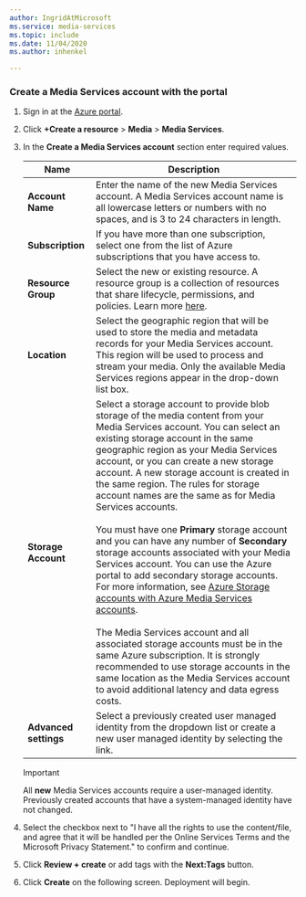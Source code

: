 ```yaml
---
author: IngridAtMicrosoft
ms.service: media-services
ms.topic: include
ms.date: 11/04/2020
ms.author: inhenkel

---
```


<!-- Use the portal to create a media services account. -->

### Create a Media Services account with the portal

1. Sign in at the [Azure portal](https://portal.azure.com/).
1. Click **+Create a resource** > **Media** > **Media Services**.
1. In the **Create a Media Services account** section enter required values.

    | Name | Description |
    | ---|---|
    |**Account Name**|Enter the name of the new Media Services account. A Media Services account name is all lowercase letters or numbers with no spaces, and is 3 to 24 characters in length.|
    |**Subscription**|If you have more than one subscription, select one from the list of Azure subscriptions that you have access to.|
    |**Resource Group**|Select the new or existing resource. A resource group is a collection of resources that share lifecycle, permissions, and policies. Learn more [here](/azure/azure-resource-manager/management/overview#resource-groups).|
    |**Location**|Select the geographic region that will be used to store the media and metadata records for your Media Services account. This  region will be used to process and stream your media. Only the available Media Services regions appear in the drop-down list box. |
    |**Storage Account**|Select a storage account to provide blob storage of the media content from your Media Services account. You can select an existing storage account in the same geographic region as your Media Services account, or you can create a new storage account. A new storage account is created in the same region. The rules for storage account names are the same as for Media Services accounts.<br/><br/>You must have one **Primary** storage account and you can have any number of **Secondary** storage accounts associated with your Media Services account. You can use the Azure portal to add secondary storage accounts. For more information, see [Azure Storage accounts with Azure Media Services accounts](../storage-account-concept.md).<br/><br/>The Media Services account and all associated storage accounts must be in the same Azure subscription. It is strongly recommended to use storage accounts in the same location as the Media Services account to avoid additional latency and data egress costs.|
    | **Advanced settings** | Select a previously created user managed identity from the dropdown list or create a new user managed identity by selecting the link. |

    > [!IMPORTANT]
    > All **new** Media Services accounts require a user-managed identity. Previously created accounts that have a system-managed identity have not changed.

    <!--|**Advanced settings**| You can create an account using a system-managed identity by selecting the **System-managed** radio button.  Making this selection will allow you to use customer-managed keys, or bring your own key (BYOK) and Media Services to enable trusted storage.  For more information about customer-managed keys, see [Bring your own key (customer-managed keys) with Media Services](../concept-use-customer-managed-keys-byok.md). Additionally, [managed identities](../concept-managed-identities.md) will also be enabled. -->

1. Select the checkbox next to "I have all the rights to use the content/file, and agree that it will be handled per the Online Services Terms and the Microsoft Privacy Statement." to confirm and continue.
1. Click **Review + create** or add tags with the **Next:Tags** button.
1. Click **Create** on the following screen. Deployment will begin.

